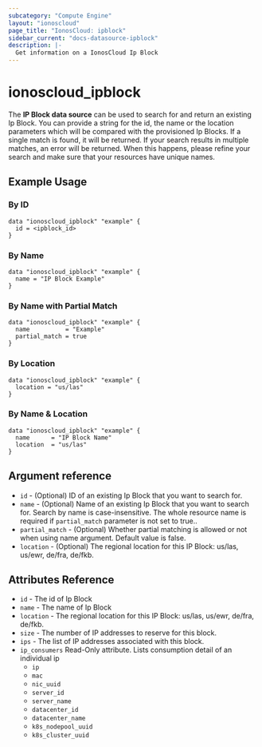 ```yaml
---
subcategory: "Compute Engine"
layout: "ionoscloud"
page_title: "IonosCloud: ipblock"
sidebar_current: "docs-datasource-ipblock"
description: |-
  Get information on a IonosCloud Ip Block
---
```


# ionoscloud\_ipblock

The **IP Block data source** can be used to search for and return an existing Ip Block.
You can provide a string for the id, the name or the location parameters which will be compared with the provisioned Ip Blocks.
If a single match is found, it will be returned. If your search results in multiple matches, an error will be returned.
When this happens, please refine your search and make sure that your resources have unique names.

## Example Usage

### By ID
```hcl
data "ionoscloud_ipblock" "example" {
  id = <ipblock_id>
}
``` 

### By Name
```hcl
data "ionoscloud_ipblock" "example" {
  name = "IP Block Example"
}
``` 

### By Name with Partial Match
```hcl
data "ionoscloud_ipblock" "example" {
  name          = "Example"
  partial_match = true
}
``` 

### By Location
```hcl
data "ionoscloud_ipblock" "example" {
  location = "us/las"
}
``` 

### By Name & Location
``` 
data "ionoscloud_ipblock" "example" {
  name      = "IP Block Name"
  location  = "us/las"
}
```

## Argument reference

* `id` - (Optional) ID of an existing Ip Block that you want to search for.
* `name` - (Optional) Name of an existing Ip Block that you want to search for. Search by name is case-insensitive. The whole resource name is required if `partial_match` parameter is not set to true..
* `partial_match` - (Optional) Whether partial matching is allowed or not when using name argument. Default value is false.
* `location` - (Optional) The regional location for this IP Block: us/las, us/ewr, de/fra, de/fkb.

## Attributes Reference
* `id` - The id of Ip Block
* `name` - The name of Ip Block
* `location` - The regional location for this IP Block: us/las, us/ewr, de/fra, de/fkb.
* `size` - The number of IP addresses to reserve for this block.
* `ips` - The list of IP addresses associated with this block.
* `ip_consumers` Read-Only attribute. Lists consumption detail of an individual ip
  * `ip`
  * `mac`
  * `nic_uuid`
  * `server_id`
  * `server_name`
  * `datacenter_id`
  * `datacenter_name`
  * `k8s_nodepool_uuid`
  * `k8s_cluster_uuid`